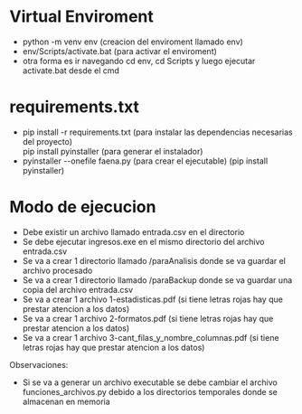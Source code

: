 # Virtual Enviroment
* python -m venv env (creacion del enviroment llamado env) 
* env/Scripts/activate.bat (para activar el enviroment)
* otra forma es ir navegando cd env, cd Scripts y luego ejecutar activate.bat desde el cmd

# requirements.txt
* pip install -r requirements.txt (para instalar las dependencias necesarias del proyecto)   
  pip install pyinstaller (para generar el instalador)
* pyinstaller --onefile faena.py (para crear el ejecutable) (pip install pyinstaller)

# Modo de ejecucion
* Debe existir un archivo llamado entrada.csv en el directorio 
* Se debe ejecutar ingresos.exe en el mismo directorio del archivo entrada.csv
* Se va a crear 1 directorio llamado /paraAnalisis donde se va guardar el archivo procesado
* Se va a crear 1 directorio llamado /paraBackup donde se va guardar una copia del archivo entrada.csv
* Se va a crear 1 archivo 1-estadisticas.pdf (si tiene letras rojas hay que prestar atencion a los datos)
* Se va a crear 1 archivo 2-formatos.pdf (si tiene letras rojas hay que prestar atencion a los datos)
* Se va a crear 1 archivo 3-cant_filas_y_nombre_columnas.pdf (si tiene letras rojas hay que prestar atencion a los datos)

Observaciones:
* Si se va a generar un archivo executable se debe cambiar el archivo funciones_archivos.py debido a los directorios temporales donde se almacenan en memoria